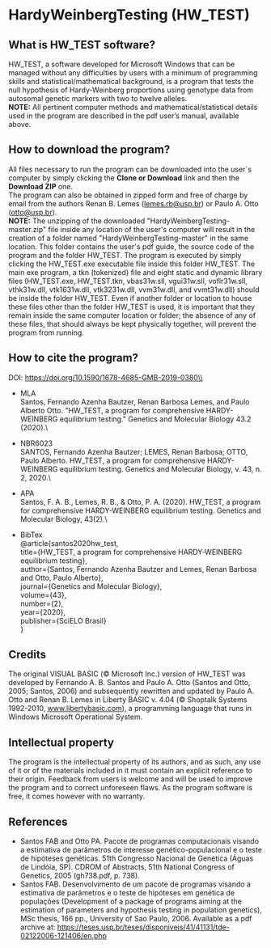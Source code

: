 # HardyWeinbergTesting (HW_TEST)

## What is HW_TEST software?

   HW_TEST, a software developed for Microsoft Windows that can be managed without any difficulties by users with a minimum of programming skills and statistical/mathematical background, is a program that tests the null hypothesis of Hardy-Weinberg proportions using genotype data from autosomal genetic markers with two to twelve alleles.\
**NOTE:** All pertinent computer methods and mathematical/statistical details used in the program are described in the pdf user’s manual, available above.

## How to download the program?

   All files necessary to run the program can be downloaded into the user´s computer by simply clicking the **Clone or Download** link and then the **Download ZIP** one.\
  The program can also be obtained in zipped form and free of charge by email from the authors Renan B. Lemes (lemes.rb@usp.br) or Paulo A. Otto (otto@usp.br).\
**NOTE:** The unzipping of the downloaded "HardyWeinbergTesting-master.zip" file inside any location of the user's computer will result in the creation of a folder named "HardyWeinbergTesting-master" in the same location. This folder contains the user's pdf guide, the source code of the program and the folder HW_TEST. The program is executed by simply clicking the HW_TEST.exe executable file inside this folder HW_TEST. The main exe program, a tkn (tokenized) file and eight static and dynamic library files (HW_TEST.exe, HW_TEST.tkn, vbas31w.sll, vgui31w.sll, voflr31w.sll, vthk31w.dll, vtk1631w.dll, vtk3231w.dll, vvm31w.dll, and vvmt31w.dll) should be inside the folder HW_TEST. Even if another folder or location to house these files other than the folder HW_TEST is used, it is important that they remain inside the same computer location or folder; the absence of any of these files, that should always be kept physically together, will prevent the program from running. 

## How to cite the program?

DOI: https://doi.org/10.1590/1678-4685-GMB-2019-0380\\

- MLA\
Santos, Fernando Azenha Bautzer, Renan Barbosa Lemes, and Paulo Alberto Otto. "HW_TEST, a program for comprehensive HARDY-WEINBERG equilibrium testing." Genetics and Molecular Biology 43.2 (2020).\

- NBR6023\
SANTOS, Fernando Azenha Bautzer; LEMES, Renan Barbosa; OTTO, Paulo Alberto. HW_TEST, a program for comprehensive HARDY-WEINBERG equilibrium testing. Genetics and Molecular Biology, v. 43, n. 2, 2020.\

- APA\
Santos, F. A. B., Lemes, R. B., & Otto, P. A. (2020). HW_TEST, a program for comprehensive HARDY-WEINBERG equilibrium testing. Genetics and Molecular Biology, 43(2).\

- BibTex\
@article{santos2020hw_test,\
  title={HW\_TEST, a program for comprehensive HARDY-WEINBERG equilibrium testing},\
  author={Santos, Fernando Azenha Bautzer and Lemes, Renan Barbosa and Otto, Paulo Alberto},\
  journal={Genetics and Molecular Biology},\
  volume={43},\
  number={2},\
  year={2020},\
  publisher={SciELO Brasil}\
}

## Credits

  The original VISUAL BASIC (© Microsoft Inc.) version of HW_TEST was developed by Fernando A. B. Santos and Paulo A. Otto (Santos and Otto, 2005; Santos, 2006) and subsequently rewritten and updated by Paulo A. Otto and Renan B. Lemes in Liberty BASIC v. 4.04 (© Shoptalk Systems 1992-2010, www.libertybasic.com), a programming language that runs in Windows Microsoft Operational System.

## Intellectual property

  The program is the intellectual property of its authors, and as such, any use of it or of the materials included in it must contain an explicit reference to their origin. Feedback from users is welcome and will be used to improve the program and to correct unforeseen flaws. As the program software is free, it comes however with no warranty.


## References

- Santos FAB and Otto PA. Pacote de programas computacionais visando a estimativa de parâmetros de interesse genético-populacional e o teste de hipóteses genéticas. 51th Congresso Nacional de Genética (Águas de Lindóia, SP). CDROM of Abstracts,  51th National Congress of Genetics, 2005 (gh738.pdf, p. 738).
- Santos FAB. Desenvolvimento de um pacote de programas visando a estimativa de parâmetros e o teste de hipóteses em genética de populações (Development of a package of programs aiming at the estimation of parameters and hypothesis testing in population genetics), MSc thesis, 166 pp., University of Sao Paulo, 2006. Available as a pdf archive at: https://teses.usp.br/teses/disponiveis/41/41131/tde-02122006-121406/en.php
